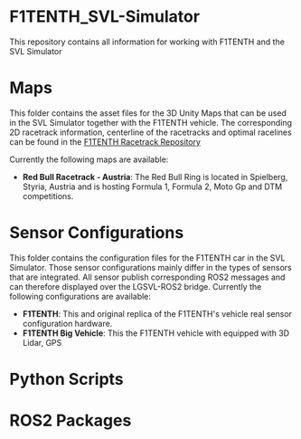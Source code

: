 # F1TENTH_SVL-Simulator
This repository contains all information for working with F1TENTH and the SVL Simulator


# Maps
This folder contains the asset files for the 3D Unity Maps that can be used in the SVL Simulator together with the F1TENTH vehicle. The corresponding 2D racetrack information, centerline of the racetracks and optimal racelines can be found in the [F1TENTH Racetrack Repository](https://github.com/f1tenth/f1tenth_racetracks/)

Currently the following maps are available:
* **Red Bull Racetrack - Austria**: The Red Bull Ring is located in Spielberg, Styria, Austria and is hosting Formula 1, Formula 2, Moto Gp and DTM competitions.


# Sensor Configurations

This folder contains the configuration files for the F1TENTH car in the SVL Simulator.
Those sensor configurations mainly differ in the types of sensors that are integrated.
All sensor publish corresponding ROS2 messages and can therefore displayed over the LGSVL-ROS2 bridge.
Currently the following configurations are available:
* **F1TENTH**: This and original replica of the F1TENTH's vehicle real sensor configuration hardware.
* **F1TENTH Big Vehicle**: This the F1TENTH vehicle with equipped with 3D Lidar, GPS

# Python Scripts

# ROS2 Packages
